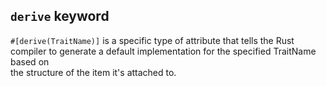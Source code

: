 
## `derive` keyword  
`#[derive(TraitName)]` is a specific type of attribute that tells the Rust compiler to generate a default implementation for the specified TraitName based on  
the structure of the item it's attached to.  
